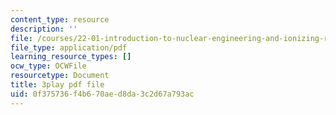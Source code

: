 ```yaml
---
content_type: resource
description: ''
file: /courses/22-01-introduction-to-nuclear-engineering-and-ionizing-radiation-fall-2016/0f375736f4b670aed8da3c2d67a793ac_HfRpkTG7Iow.pdf
file_type: application/pdf
learning_resource_types: []
ocw_type: OCWFile
resourcetype: Document
title: 3play pdf file
uid: 0f375736-f4b6-70ae-d8da-3c2d67a793ac
---
```

